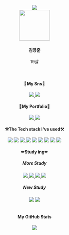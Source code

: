 <dl>

<div align="center">
  <div>
    <img src='https://thumbs.gfycat.com/WelltodoCarefreeBarnowl-size_restricted.gif'/>
    <div>
     <img src="https://avatars.githubusercontent.com/u/87963601?s=400&u=74c480da71896ad736b11d3c9d4c868acf0abb4e&v=4" width="100" height="100">
      <span>
          <h4>김영준</h4> 19살
          <span></span>
      </span>
    </div>
  </div>
  
  
  <br>
  <br>
  <h4>🐤My Sns🐤</h4>
  <a href="https://www.instagram.com/183_yj/">
    <img src="https://img.shields.io/badge/Instagram-DD2A7B?style=flat-square&logo=Instagram&logoColor=white"/>
  </a>
  <a href="https://www.facebook.com/profile.php?id=100011956212947">
    <img src="https://img.shields.io/badge/Facebook-3B5998?style=flat-square&logo=Facebook&logoColor=white"/>
  </a>
  <h4>🐤My Portfolio🐤</h4>
  <a href="https://parallel-flax-a90.notion.site/Kim-s-Dev-Study-a49238bd3ba5471db7a50c9d13f593b3">
    <img src="https://img.shields.io/badge/Notion-black?style=flat-square&logo=Notion&logoColor=white"/>
  </a>
  <a href="https://coderin.tistory.com">
    <img src="https://img.shields.io/badge/Tistory-595959?style=flat-square&logo=Tistory&logoColor=white"/>
  </a>
  <br>
  <h4>⚒️The Tech stack I've used⚒️</h4>
  <img src="https://img.shields.io/badge/ReactNative-262B31?style=flat-square&logo=React&logoColor=61DBFB"/>
  <img src="https://img.shields.io/badge/JavaScript-FFFF00?style=flat-square&logo=Javascript&logoColor=black"/>
  <a href="https://www.typescriptlang.org/ko/docs/handbook/2/basic-types.html">
    <img src="https://img.shields.io/badge/TypeScript-007ACC?style=flat-square&logo=Typescript&logoColor=white"/>
  </a>
  <img src="https://img.shields.io/badge/Android-32DE84?style=flat-square&logo=Android&logoColor=white"/>
  <img src="https://img.shields.io/badge/Kotlin-7F52FF?style=flat-square&logo=Kotlin&logoColor=white"/>
  <img src="https://img.shields.io/badge/HTML-E34F26?style=flat-square&logo=HTML5&logoColor=white"/>
  <img src="https://img.shields.io/badge/CSS-264de4?style=flat-square&logo=CSS3&logoColor=white"/>
  <img src="https://img.shields.io/badge/GitLab-8c929d?style=flat-square&logo=Gitlab"/>
  <img src="https://img.shields.io/badge/GitHub-black?style=flat-square&logo=Github"/>
  <h4>✏Study ing✏</h4>
  <h5>More Study</h5>
  <a href="https://www.typescriptlang.org/ko/docs/handbook/2/basic-types.html">
    <img src="https://img.shields.io/badge/TypeScript-007ACC?style=flat-square&logo=Typescript&logoColor=white"/>
  </a>
  <a href="https://developer.mozilla.org/ko/docs/Web/JavaScript">
    <img src="https://img.shields.io/badge/JavaScript-FFFF00?style=flat-square&logo=Javascript&logoColor=black"/>
  </a>
  <a href="https://developer.mozilla.org/ko/docs/Web/HTML">
    <img src="https://img.shields.io/badge/HTML-E34F26?style=flat-square&logo=HTML5&logoColor=white"/>
  </a>
  <a href="https://developer.mozilla.org/ko/docs/Web/CSS">
  <img src="https://img.shields.io/badge/CSS-264de4?style=flat-square&logo=CSS3&logoColor=white"/>
  </a>
  <h5>New Study</h5>
  <img src="https://img.shields.io/badge/React-262B31?style=flat-square&logo=React&logoColor=61DBFB"/>
  <img src="https://img.shields.io/badge/Redux-262B31?style=flat-square&logo=Redux&logoColor=764ABC"/>
  <!-- <img src="https://img.shields.io/badge/Spring-5FB832?style=flat-square&logo=Spring&logoColor=white"/>
  <h4>My GitHub Vistors</h4>
  <img src="https://hits.seeyoufarm.com/api/count/incr/badge.svg?url=https%3A%2F%2Fgithub.com%2Fkyjprograming&count_bg=%2379C83D&title_bg=%23555555&icon=&icon_color=%23E7E7E7&title=hits&edge_flat=false"/> -->
  <br>
  <br>
  <h4>My GitHub Stats</h4>
    <img src='https://github-readme-stats.vercel.app/api?username=kyjprograming&show_icons=true&customtitle=김영준의'/>
  <br>
</div>
</dl>
